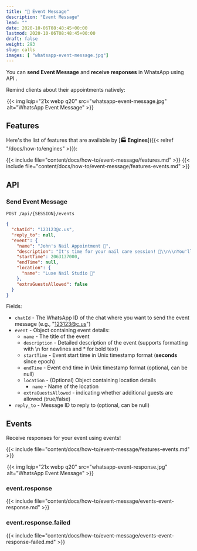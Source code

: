 ```yaml
---
title: "📅 Event Message"
description: "Event Message"
lead: ""
date: 2020-10-06T08:48:45+00:00
lastmod: 2020-10-06T08:48:45+00:00
draft: false
weight: 293
slug: calls
images: [ "whatsapp-event-message.jpg"]
---
```

You can **send Event Message** and **receive responses** in WhatsApp using API .

Remind clients about their appointments natively:
<div style="width: 500px; max-width: 100%; margin: 0 auto;">
{{< img lqip="21x webp q20" src="whatsapp-event-message.jpg" alt="WhatsApp Event Message" >}}
</div>


## Features
Here's the list of features that are available by [**🏭 Engines**]({{< relref "/docs/how-to/engines" >}}):

{{< include file="content/docs/how-to/event-message/features.md" >}}
{{< include file="content/docs/how-to/event-message/features-events.md" >}}

## API

### Send Event Message
```http request
POST /api/{SESSION}/events
```

```json { title="Body" }
{
  "chatId": "123123@c.us",
  "reply_to": null,
  "event": {
    "name": "John's Nail Appointment 💅",
    "description": "It's time for your nail care session! 🌟\\n\\nYou'll be getting a *classic gel manicure* – clean, polished, and long-lasting. 💖\\n\\n📍 *Location:* Luxe Nail Studio\\nWe're on the *2nd floor of the Plaza Mall*, next to the flower shop. Look for the *pink neon sign*!\\n\\nFeel free to arrive *5–10 mins early* so we can get started on time 😊",
    "startTime": 2063137000,
    "endTime": null,
    "location": {
      "name": "Luxe Nail Studio 💅"
    },
    "extraGuestsAllowed": false
  }
}
```

Fields:
- `chatId` - The WhatsApp ID of the chat where you want to send the event message (e.g., "123123@c.us")
- `event` - Object containing event details:
  - `name` - The title of the event
  - `description` - Detailed description of the event (supports formatting with \n for newlines and * for bold text)
  - `startTime` - Event start time in Unix timestamp format (**seconds** since epoch)
  - `endTime` - Event end time in Unix timestamp format (optional, can be null)
  - `location` - (Optional) Object containing location details 
    - `name` - Name of the location
  - `extraGuestsAllowed` - indicating whether additional guests are allowed (true/false)
- `reply_to` - Message ID to reply to (optional, can be null)


## Events
Receive responses for your event using events!

{{< include file="content/docs/how-to/event-message/features-events.md" >}}

<div style="width: 500px; max-width: 100%; margin: 0 auto;">
{{< img lqip="21x webp q20" src="whatsapp-event-response.jpg" alt="WhatsApp Event Message" >}}
</div>


### event.response

{{< include file="content/docs/how-to/event-message/events-event-response.md" >}}

### event.response.failed

{{< include file="content/docs/how-to/event-message/events-event-response-failed.md" >}}
